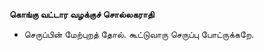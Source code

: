**கொங்கு வட்டார வழக்குச் சொல்லகராதி**
- செருப்பின் மேற்புறத் தோல். கூட்டுவாரு செருப்பு போட்ருக்கறே.

